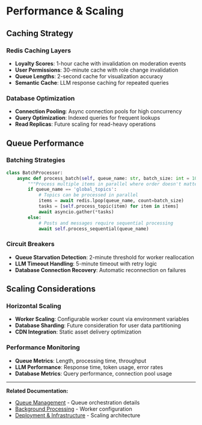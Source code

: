 # Performance & Scaling

## Caching Strategy

### Redis Caching Layers
- **Loyalty Scores**: 1-hour cache with invalidation on moderation events
- **User Permissions**: 30-minute cache with role change invalidation
- **Queue Lengths**: 2-second cache for visualization accuracy
- **Semantic Cache**: LLM response caching for repeated queries

### Database Optimization
- **Connection Pooling**: Async connection pools for high concurrency
- **Query Optimization**: Indexed queries for frequent lookups
- **Read Replicas**: Future scaling for read-heavy operations

## Queue Performance

### Batching Strategies
```python
class BatchProcessor:
    async def process_batch(self, queue_name: str, batch_size: int = 10):
        """Process multiple items in parallel where order doesn't matter"""
        if queue_name == 'global_topics':
            # Topics can be processed in parallel
            items = await redis.lpop(queue_name, count=batch_size)
            tasks = [self.process_topic(item) for item in items]
            await asyncio.gather(*tasks)
        else:
            # Posts and messages require sequential processing
            await self.process_sequential(queue_name)
```

### Circuit Breakers
- **Queue Starvation Detection**: 2-minute threshold for worker reallocation
- **LLM Timeout Handling**: 5-minute timeout with retry logic
- **Database Connection Recovery**: Automatic reconnection on failures

## Scaling Considerations

### Horizontal Scaling
- **Worker Scaling**: Configurable worker count via environment variables
- **Database Sharding**: Future consideration for user data partitioning
- **CDN Integration**: Static asset delivery optimization

### Performance Monitoring
- **Queue Metrics**: Length, processing time, throughput
- **LLM Performance**: Response time, token usage, error rates
- **Database Metrics**: Query performance, connection pool usage

---

**Related Documentation:**
- [Queue Management](./12-queue-management.md) - Queue orchestration details
- [Background Processing](./11-background-processing.md) - Worker configuration
- [Deployment & Infrastructure](./01-deployment-infrastructure.md) - Scaling architecture
